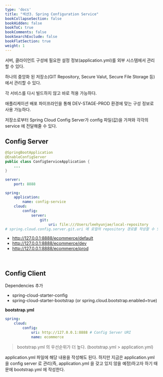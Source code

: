 ```yaml
---
type: 'docs'
title: "섹션3. Spring Configuration Service"
bookCollapseSection: false
bookHidden: false
bookToC: true
bookComments: false
bookSearchExclude: false
bookFlatSection: true
weight: 1
---
```


서버, 클라이언트 구성에 필요한 설정 정보(application.yml)를 외부 시스템에서 관리할 수 있다. 

하나의 중앙화 된 저장소(GIT Repository, Secure Valut, Secure File Storage 등)에서 관리할 수 있다.

각 서비스를 다시 빌드하지 않고 바로 적용 가능하다.

애플리케이션 배포 파이프라인을 통해 DEV-STAGE-PROD 환경에 맞는 구성 정보로 사용 가능하다.

저장소로부터 Spring Cloud Config Server가 config 파일(값)을 가져와 각각의 service 에 전달해줄 수 있다.

## Config Server

```java
@SpringBootApplication
@EnableConfigServer
public class ConfigServiceApplication {
    ...
}
```

```yaml
server:
    port: 8888

spring:
    application:
        name: config-service
    cloud:
        config:
            server:
                git:
                    uri: file:///Users/leehyunjae/local-repository
# spring.cloud.config.server.git.uri 에 로컬의 repository 경로를 작성할 수 있다.
```

- http://127.0.0.1:8888/ecommerce/default
- http://127.0.0.1:8888/ecommerce/dev
- http://127.0.0.1:8888/ecommerce/prod

<br>

## Config Client

Dependencies 추가

- spring-cloud-starter-config
- spring-cloud-starter-bootstrap (or spring.cloud.bootstrap.enabled=true)

**bootstrap.yml**
 
```yaml
spring:
    cloud:
        config:
            uri: http://127.0.0.1:8888 # Config Server URI
            name: ecommerce
```

> bootstrap.yml 의 우선순위가 더 높다. (bootstrap.yml > application.yml)

application.yml 파일에 해당 내용을 작성해도 된다. 하지만 지금은 application.yml 을 config server 로 관리(즉, application.yml 을 갖고 있지 않을 예정)하고자 하기 때문에 bootstrap.yml 에 작성한다.